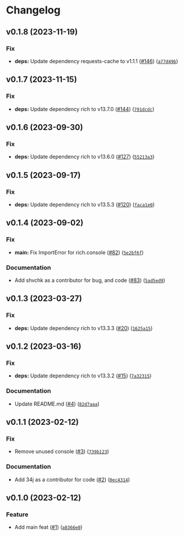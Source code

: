 # Changelog

<!--next-version-placeholder-->

## v0.1.8 (2023-11-19)

### Fix

* **deps:** Update dependency requests-cache to v1.1.1 ([#146](https://github.com/34j/geekbench-browser-python/issues/146)) ([`a77d49b`](https://github.com/34j/geekbench-browser-python/commit/a77d49b83346b2d3a034fdf435b781d169f95e30))

## v0.1.7 (2023-11-15)

### Fix

* **deps:** Update dependency rich to v13.7.0 ([#144](https://github.com/34j/geekbench-browser-python/issues/144)) ([`791dcdc`](https://github.com/34j/geekbench-browser-python/commit/791dcdcdc977cd62ce9e32dd7315804281dafa98))

## v0.1.6 (2023-09-30)

### Fix

* **deps:** Update dependency rich to v13.6.0 ([#127](https://github.com/34j/geekbench-browser-python/issues/127)) ([`55213a3`](https://github.com/34j/geekbench-browser-python/commit/55213a327f9ba3f11cb25104493fe3d61f3e8de7))

## v0.1.5 (2023-09-17)

### Fix

* **deps:** Update dependency rich to v13.5.3 ([#120](https://github.com/34j/geekbench-browser-python/issues/120)) ([`faca1e0`](https://github.com/34j/geekbench-browser-python/commit/faca1e01f0ea6f97443d1adcf89f772ce319cd00))

## v0.1.4 (2023-09-02)

### Fix

* **__main__:** Fix ImportError for rich.console ([#82](https://github.com/34j/geekbench-browser-python/issues/82)) ([`5e2bf6f`](https://github.com/34j/geekbench-browser-python/commit/5e2bf6fa6201207dd8355267a3dbfd7c2a3cd781))

### Documentation

* Add shvchk as a contributor for bug, and code ([#83](https://github.com/34j/geekbench-browser-python/issues/83)) ([`5ad5ed9`](https://github.com/34j/geekbench-browser-python/commit/5ad5ed9c74b34ddc3ac93c525945563d665ee4ab))

## v0.1.3 (2023-03-27)
### Fix
* **deps:** Update dependency rich to v13.3.3 ([#20](https://github.com/34j/geekbench-browser-python/issues/20)) ([`1625a15`](https://github.com/34j/geekbench-browser-python/commit/1625a1534e50af7b7df7bcec6d4d05e5ed9c6066))

## v0.1.2 (2023-03-16)
### Fix
* **deps:** Update dependency rich to v13.3.2 ([#15](https://github.com/34j/geekbench-browser-python/issues/15)) ([`7a32315`](https://github.com/34j/geekbench-browser-python/commit/7a32315eb7457e8af3851a78e0186391e7cad813))

### Documentation
* Update README.md ([#4](https://github.com/34j/geekbench-browser-python/issues/4)) ([`82d7aaa`](https://github.com/34j/geekbench-browser-python/commit/82d7aaa2d4011abe6f2fed813593a9d2fdb118c8))

## v0.1.1 (2023-02-12)
### Fix
* Remove unused console ([#3](https://github.com/34j/geekbench-browser-python/issues/3)) ([`739b123`](https://github.com/34j/geekbench-browser-python/commit/739b12395c7dc4fc05579c9f55dfd61571129ae6))

### Documentation
* Add 34j as a contributor for code ([#2](https://github.com/34j/geekbench-browser-python/issues/2)) ([`0ec4314`](https://github.com/34j/geekbench-browser-python/commit/0ec4314f8ec251546c65baa906a07e5fb84e34c1))

## v0.1.0 (2023-02-12)
### Feature
* Add main feat ([#1](https://github.com/34j/geekbench-browser-python/issues/1)) ([`a8366e0`](https://github.com/34j/geekbench-browser-python/commit/a8366e0e795c2a2241a525314c13e139113b5a90))
